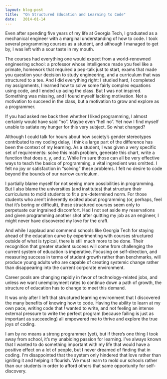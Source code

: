 ```yaml
---
layout: blog-post
title:  "On Structured Education and Learning to Code"
date:   2014-01-14
---
```


Even after spending five years of my life at Georgia Tech, I graduated as a mechanical engineer with a marginal understanding of how to code. I took several programming courses as a student, and although I managed to get by, I was left with a sour taste in my mouth. 

The courses had everything one would expect from a world-renowned engineering school: a professor whose intelligence made you feel like a primate, homework that required a pep-talk just to start, exams that made you question your decision to study engineering, and a curriculum that was structured to a tee. And I did everything right: I studied hard, I completed my assignments, I learned how to solve some fairly complex equations using code, and I ended up acing the class. But I was not inspired. Something was missing, and I found myself lacking motivation. Not a motivation to succeed in the class, but a motivation to grow and explore as a programmer.

If you had asked me back then whether I liked programming, I almost certainly would have said “no”. Maybe even “hell no”. Yet now I find myself unable to satiate my hunger for this very subject. So what changed?

Although I could talk for hours about how society’s gender stereotypes contributed to my coding delay, I think a large part of the difference has been the context of my learning. As a student, I was given a very specific set of requirements: solve this math problem, generate this chart, write a function that does x, y, and z. While I’m sure those can all be very effective ways to teach the basics of programming, a vital ingredient was omitted. I felt no joy or satisfaction in “solving” these problems. I felt no desire to code beyond the bounds of our narrow curriculum. 

I partially blame myself for not seeing more possibilities in programming. But I also blame the universities (and institutes) that structure their curriculums to mold students to fit a pre-determined norm. For those students who aren’t inherently excited about programming (or, perhaps, feel that it’s boring or difficult), these structured courses seem only to perpetuate our ingrained discomfort. Had I not set aside my reservations and given programming another shot after quitting my job as an engineer, I might never have discovered my love for the craft. 

And while I applaud and commend schools like Georgia Tech for staying ahead of the education curve by experimenting with courses structured outside of what is typical, there is still much more to be done. Their recognition that greater student success will come from challenging the current system of education is imperative. Focusing on self-direction, and measuring success in terms of student growth rather than benchmarks, will produce young adults who are capable of creating systemic change rather than disappearing into the current corporate environment. 

Career pools are changing rapidly in favor of technology-related jobs, and unless we want unemployment rates to continue down a path of growth, the structure of education has to change to meet this demand.

It was only after I left that structured learning environment that I discovered the many benefits of knowing how to code. Having the ability to learn at my own pace, writing code that *I* wanted to write, and not feeling an intense external pressure to write the perfect program (because failing is just as important as succeeding) all empowered me to thrive and explore the true joys of coding. 

I am by no means a strong programmer (yet), but if there’s one thing I took away from school, it’s my unabiding passion for learning. I’ve always known that I wanted to do something important with my life that would have a positive effect on a lot of people, but I never dreamed of finding that in coding. I'm disappointed that the system only hindered that love rather than igniting it and helping it flourish. We must learn to mold our schools rather than our students in order to afford others that same opportunity for self-discovery. 